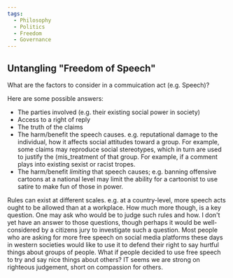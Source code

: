 ```yaml
---
tags:
  - Philosophy
  - Politics
  - Freedom
  - Governance
---
```


## Untangling "Freedom of Speech"

What are the factors to consider in a commuication act (e.g. Speech)?

Here are some possible answers:
- The parties involved (e.g. their existing social power in society)
- Access to a right of reply
- The truth of the claims
- The harm/benefit the speech causes. e.g. reputational damage to the individual, how it affects social attitudes toward a group. For example, some claims may reproduce social stereotypes, which in turn are used to justify the (mis_treatment of that group. For example, if a comment plays into existing sexist or racist tropes. 
- The harm/benefit _limiting_ that speech causes; e.g. banning offensive cartoons at a national level may limit the ability for a cartoonist to use satire to make fun of those in power.

Rules can exist at different scales. e.g. at a country-level, more speech acts ought to be allowed than at a workplace. How much more though, is a key question. One may ask who would be to judge such rules and how. I don't yet have an answer to those questions, though perhaps it would be well-considered by a citizens jury to investigate such a question. Most people who are asking for more free speech on social media platforms these days in western societies would like to use it to defend their right to say hurtful things about groups of people. What if people decided to use free speech to try and say nice things about others? IT seems we are strong on righteous judgement, short on compassion for others.  
